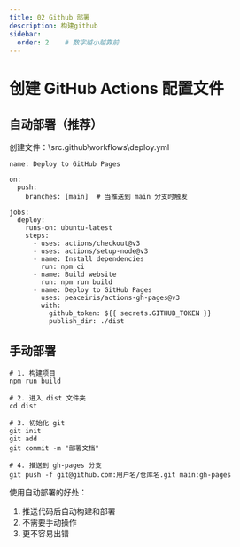 ```yaml
---
title: 02 Github 部署
description: 构建github
sidebar:
  order: 2    # 数字越小越靠前
---
```


# 创建 GitHub Actions 配置文件
## 自动部署（推荐）
创建文件：\src\.github\workflows\deploy.yml
```
name: Deploy to GitHub Pages

on:
  push:
    branches: [main]  # 当推送到 main 分支时触发

jobs:
  deploy:
    runs-on: ubuntu-latest
    steps:
      - uses: actions/checkout@v3
      - uses: actions/setup-node@v3
      - name: Install dependencies
        run: npm ci
      - name: Build website
        run: npm run build
      - name: Deploy to GitHub Pages
        uses: peaceiris/actions-gh-pages@v3
        with:
          github_token: ${{ secrets.GITHUB_TOKEN }}
          publish_dir: ./dist
```
## 手动部署
```
# 1. 构建项目
npm run build

# 2. 进入 dist 文件夹
cd dist

# 3. 初始化 git
git init
git add .
git commit -m "部署文档"

# 4. 推送到 gh-pages 分支
git push -f git@github.com:用户名/仓库名.git main:gh-pages
```
使用自动部署的好处：
1. 推送代码后自动构建和部署
2. 不需要手动操作
3. 更不容易出错